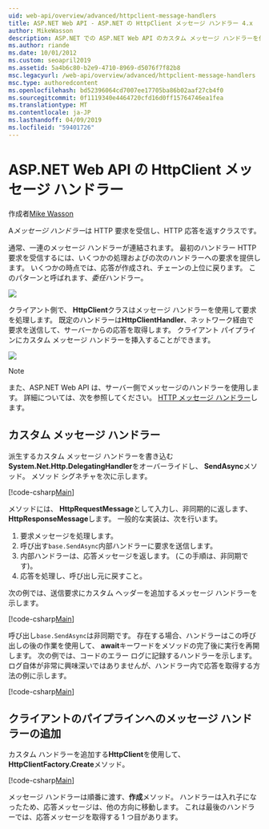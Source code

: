 ```yaml
---
uid: web-api/overview/advanced/httpclient-message-handlers
title: ASP.NET Web API - ASP.NET の HttpClient メッセージ ハンドラー 4.x
author: MikeWasson
description: ASP.NET での ASP.NET Web API のカスタム メッセージ ハンドラーを作成 4.x
ms.author: riande
ms.date: 10/01/2012
ms.custom: seoapril2019
ms.assetid: 5a4b6c80-b2e9-4710-8969-d5076f7f82b8
msc.legacyurl: /web-api/overview/advanced/httpclient-message-handlers
msc.type: authoredcontent
ms.openlocfilehash: bd52396064cd7007ee17705ba86b02aaf27cb4f0
ms.sourcegitcommit: 0f1119340e4464720cfd16d0ff15764746ea1fea
ms.translationtype: MT
ms.contentlocale: ja-JP
ms.lasthandoff: 04/09/2019
ms.locfileid: "59401726"
---
```

# <a name="httpclient-message-handlers-in-aspnet-web-api"></a>ASP.NET Web API の HttpClient メッセージ ハンドラー

作成者[Mike Wasson](https://github.com/MikeWasson)

A*メッセージ ハンドラー*は HTTP 要求を受信し、HTTP 応答を返すクラスです。

通常、一連のメッセージ ハンドラーが連結されます。 最初のハンドラー HTTP 要求を受信するには、いくつかの処理およびの次のハンドラーへの要求を提供します。 いくつかの時点では、応答が作成され、チェーンの上位に戻ります。 このパターンと呼ばれます、*委任*ハンドラー。

![](httpclient-message-handlers/_static/image1.png)

クライアント側で、 **HttpClient**クラスはメッセージ ハンドラーを使用して要求を処理します。 既定のハンドラーは**HttpClientHandler**、ネットワーク経由で要求を送信して、サーバーからの応答を取得します。 クライアント パイプラインにカスタム メッセージ ハンドラーを挿入することができます。

![](httpclient-message-handlers/_static/image2.png)

> [!NOTE]
> また、ASP.NET Web API は、サーバー側でメッセージのハンドラーを使用します。 詳細については、次を参照してください。 [HTTP メッセージ ハンドラー](http-message-handlers.md)します。


## <a name="custom-message-handlers"></a>カスタム メッセージ ハンドラー

派生するカスタム メッセージ ハンドラーを書き込む**System.Net.Http.DelegatingHandler**をオーバーライドし、 **SendAsync**メソッド。 メソッド シグネチャを次に示します。

[!code-csharp[Main](httpclient-message-handlers/samples/sample1.cs)]

メソッドには、 **HttpRequestMessage**として入力し、非同期的に返します、 **HttpResponseMessage**します。 一般的な実装は、次を行います。

1. 要求メッセージを処理します。
2. 呼び出す`base.SendAsync`内部ハンドラーに要求を送信します。
3. 内部ハンドラーは、応答メッセージを返します。 (この手順は、非同期です)。
4. 応答を処理し、呼び出し元に戻すこと。

次の例では、送信要求にカスタム ヘッダーを追加するメッセージ ハンドラーを示します。

[!code-csharp[Main](httpclient-message-handlers/samples/sample2.cs)]

呼び出し`base.SendAsync`は非同期です。 存在する場合、ハンドラーはこの呼び出しの後の作業を使用して、 **await**キーワードをメソッドの完了後に実行を再開します。 次の例では、コードのエラー ログに記録するハンドラーを示します。 ログ自体が非常に興味深いではありませんが、ハンドラー内で応答を取得する方法の例に示します。

[!code-csharp[Main](httpclient-message-handlers/samples/sample3.cs?highlight=10,13)]

## <a name="adding-message-handlers-to-the-client-pipeline"></a>クライアントのパイプラインへのメッセージ ハンドラーの追加

カスタム ハンドラーを追加する**HttpClient**を使用して、 **HttpClientFactory.Create**メソッド。

[!code-csharp[Main](httpclient-message-handlers/samples/sample4.cs)]

メッセージ ハンドラーは順番に渡す、**作成**メソッド。 ハンドラーは入れ子になったため、応答メッセージは、他の方向に移動します。 これは最後のハンドラーでは、応答メッセージを取得する 1 つ目があります。

